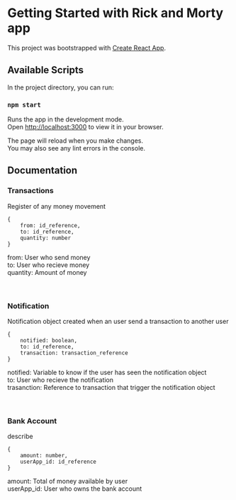# Getting Started with Rick and Morty app
This project was bootstrapped with [Create React App](https://github.com/facebook/create-react-app).

## Available Scripts

In the project directory, you can run:

### `npm start`

Runs the app in the development mode.\
Open [http://localhost:3000](http://localhost:3000) to view it in your browser.

The page will reload when you make changes.\
You may also see any lint errors in the console.


## Documentation
### Transactions
Register of any money movement
```
{
    from: id_reference,
    to: id_reference,
    quantity: number
}
```
from: User who send money<br/>
to: User who recieve money<br/>
quantity: Amount of money<br/>
<br/></br>
### Notification
Notification object created when an user send a transaction to another user
```
{
    notified: boolean,
    to: id_reference,
    transaction: transaction_reference
}
```
notified: Variable to know if the user has seen the notification object<br/>
to: User who recieve the notification<br/>
trasanction: Reference to transaction that trigger the notification object<br/>
<br/></br>
### Bank Account
describe
```
{
    amount: number,
    userApp_id: id_reference
}
```
amount: Total of money available by user<br/>
userApp_id: User who owns the bank account<br/>




